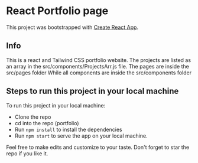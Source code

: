 # React Portfolio page

This project was bootstrapped with [Create React App](https://github.com/facebook/create-react-app).

## Info
This is a react and Tailwind CSS portfolio website.
The projects are listed as an array in the src/components/ProjectsArr.js file.
The pages are inside the src/pages folder
While all components are inside the src/components folder

## Steps to run this project in your local machine
To run this project in your local machine:

- Clone the repo
- cd into the repo (portfolio)
- Run ```npm install``` to install the dependencies
- Run ```npm start``` to serve the app on your local machine.

Feel free to make edits and customize to your taste. 
Don't forget to star the repo if you like it.
